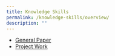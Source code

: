 ```yaml
---
title: Knowledge Skills
permalink: /knowledge-skills/overview/
description: ""
---
```

<ul>
	<li><a href="/jpjc-experience/curriculum/knowledge-skills/general-paper/">General Paper</a></li>
	<li><a href="/jpjc-experience/curriculum/knowledge-skills/project-work/">Project Work</a></li>